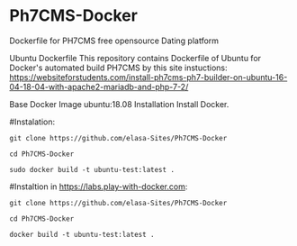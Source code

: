 # Ph7CMS-Docker
Dockerfile for PH7CMS free opensource Dating platform


Ubuntu Dockerfile
This repository contains Dockerfile of Ubuntu for Docker's automated build PH7CMS by this site instuctions:
https://websiteforstudents.com/install-ph7cms-ph7-builder-on-ubuntu-16-04-18-04-with-apache2-mariadb-and-php-7-2/


Base Docker Image
ubuntu:18.08
Installation
Install Docker.

#Instalation:

`git clone https://github.com/elasa-Sites/Ph7CMS-Docker`

`cd Ph7CMS-Docker`

`sudo docker build -t ubuntu-test:latest .`

#Instaltion in https://labs.play-with-docker.com:

`git clone https://github.com/elasa-Sites/Ph7CMS-Docker`

`cd Ph7CMS-Docker`

`docker build -t ubuntu-test:latest .`

